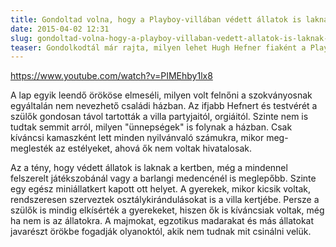 ```yaml
---
title: Gondoltad volna, hogy a Playboy-villában védett állatok is laknak?
date: 2015-04-02 12:31
slug: gondoltad-volna-hogy-a-playboy-villaban-vedett-allatok-is-laknak-20150402mm
teaser: Gondolkodtál már rajta, milyen lehet Hugh Hefner fiaként a Playboy-villában felnőni? Cooper Hefner, a nyuszis magazin tulajdonosának egyik fia, most mindent elmesél és megmutatja a házat.
---
```


https://www.youtube.com/watch?v=PIMEhby1lx8

A lap egyik leendő örököse elmeséli, milyen volt felnőni a szokványosnak egyáltalán nem nevezhető családi házban. Az ifjabb Hefnert és testvérét a szülők gondosan távol tartották a villa partyjaitól, orgiáitól. Szinte nem is tudtak semmit arról, milyen "ünnepségek" is folynak a házban. Csak kíváncsi kamaszként lett minden nyilvánvaló számukra, mikor meg-meglesték az estélyeket, ahová ők nem voltak hivatalosak.

Az a tény, hogy védett állatok is laknak a kertben, még a mindennel felszerelt játékszobánál vagy a barlangi medencénél is meglepőbb. Szinte egy egész miniállatkert kapott ott helyet. A gyerekek, mikor kicsik voltak, rendszeresen szerveztek osztálykirándulásokat is a villa kertjébe. Persze a szülők is mindig elkísérték a gyerekeket, hiszen ők is kíváncsiak voltak, még ha nem is az állatokra. A majmokat, egzotikus madarakat és más állatokat javarészt örökbe fogadják olyanoktól, akik nem tudnak mit csinálni velük.
